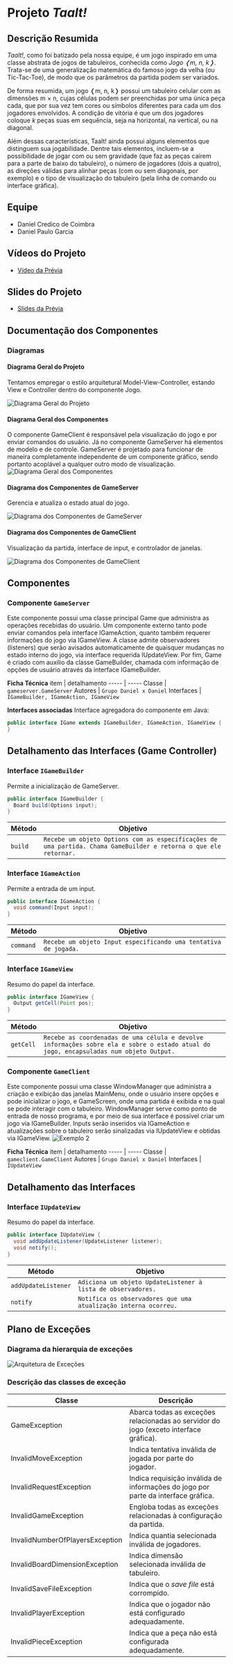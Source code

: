 # Projeto _Taalt!_

## Descrição Resumida

_Taalt!_, como foi batizado pela nossa equipe, é um jogo inspirado em uma classe abstrata de jogos de tabuleiros, conhecida como _Jogo ❬m, n, k❭_. Trata-se de uma generalização matemática do famoso jogo da velha (ou Tic-Tac-Toe), de modo que os parâmetros da partida podem ser variados.

De forma resumida, um jogo ❬m, n, k❭ possui um tabuleiro celular com as dimensões m × n, cujas células podem ser preenchidas por uma única peça cada, que por sua vez tem cores ou símbolos diferentes para cada um dos jogadores envolvidos. A condição de vitória é que um dos jogadores coloque *k* peças suas em sequência, seja na horizontal, na vertical, ou na diagonal.

Além dessas características, Taalt! ainda possui alguns elementos que distinguem sua jogabilidade. Dentre tais elementos, incluem-se a possibilidade de jogar com ou sem gravidade (que faz as peças caírem para a parte de baixo do tabuleiro), o número de jogadores (dois a quatro), as direções válidas para alinhar peças (com ou sem diagonais, por exemplo) e o tipo de visualização do tabuleiro (pela linha de comando ou interface gráfica).



## Equipe
* Daniel Credico de Coimbra
* Daniel Paulo Garcia



## Vídeos do Projeto
* [Vídeo da Prévia](assets/Prévia_Vídeo.mp4)



## Slides do Projeto
* [Slides da Prévia](assets/Prévia_Slides.pdf)



## Documentação dos Componentes

### Diagramas

#### Diagrama Geral do Projeto
Tentamos empregar o estilo arquitetural Model-View-Controller, estando View e Controller dentro do componente Jogo.

![Diagrama Geral do Projeto](assets/Arquitetura_Geral.png)

#### Diagrama Geral dos Componentes
O componente GameClient é responsável pela visualização do jogo e por enviar comandos do usuário. Já no componente GameServer há elementos de modelo e de controle. GameServer é projetado para funcionar de maneira completamente independente de um componente gráfico, sendo portanto acoplável a qualquer outro modo de visualização.
![Diagrama Geral dos Componentes](assets/Arquitetura_Componentes.png)

#### Diagrama dos Componentes de GameServer
Gerencia e atualiza o estado atual do jogo.

![Diagrama dos Componentes de GameServer](assets/Arquitetura_GameServer.png)

#### Diagrama dos Componentes de GameClient
Visualização da partida, interface de input, e controlador de janelas.

![Diagrama dos Componentes de GameClient](assets/Arquitetura_GameClient.png)



## Componentes

### Componente `GameServer`
Este componente possui uma classe principal Game que administra as operações recebidas do usuário. Um componente externo tanto pode enviar comandos pela interface IGameAction, quanto também requerer informações do jogo via IGameView. A classe admite observadores (listeners) que serão avisados automaticamente de quaisquer mudanças no estado interno do jogo, via interface requerida IUpdateView. Por fim, Game é criado com auxílio da classe GameBuilder, chamada com informação de opções de usuário através da interface IGameBuilder.

**Ficha Técnica**
item | detalhamento
----- | -----
Classe | `gameserver.GameServer`
Autores | `Grupo Daniel x Daniel`
Interfaces | `IGameBuilder, IGameAction, IGameView`

**Interfaces associadas**
Interface agregadora do componente em Java:
~~~java
public interface IGame extends IGameBuilder, IGameAction, IGameView {
}
~~~

## Detalhamento das Interfaces (Game Controller)
### Interface `IGameBuilder`
Permite a inicialização de GameServer.
~~~java
public interface IGameBuilder {
  Board build(Options input);
}
~~~
Método | Objetivo
-------| --------
`build` | `Recebe um objeto Options com as especificações de uma partida. Chama GameBuilder e retorna o que ele retornar.`

### Interface `IGameAction`
Permite a entrada de um input.
~~~java
public interface IGameAction {
  void command(Input input);
}
~~~
Método | Objetivo
-------| --------
`command` | `Recebe um objeto Input especificando uma tentativa de jogada.`

### Interface `IGameView`
Resumo do papel da interface.
~~~java
public interface IGameView {
  Output getCell(Point pos);
}
~~~
Método | Objetivo
-------| --------
`getCell` | `Recebe as coordenadas de uma célula e devolve informações sobre ela e sobre o estado atual do jogo, encapsuladas num objeto Output.`



### Componente `GameClient`
Este componente possui uma classe WindowManager que administra a criação e exibição das janelas MainMenu, onde o usuário insere opções e pode inicializar o jogo, e GameScreen, onde uma partida é exibida e na qual se pode interagir com o tabuleiro. WindowManager serve como ponto de entrada de nosso programa, e por meio de sua interface é possível criar um jogo via IGameBuilder. Inputs serão inseridos via IGameAction e atualizações sobre o tabuleiro serão sinalizadas via IUpdateView e obtidas via IGameView.
![Exemplo 2](assets/imagem)

**Ficha Técnica**
item | detalhamento
----- | -----
Classe | `gameclient.GameClient`
Autores | `Grupo Daniel x Daniel`
Interfaces | `IUpdateView`

## Detalhamento das Interfaces

### Interface `IUpdateView`
Resumo do papel da interface.
~~~java
public interface IUpdateView {
  void addUpdateListener(UpdateListener listener);
  void notify();
}
~~~
Método | Objetivo
-------| --------
`addUpdateListener` | `Adiciona um objeto UpdateListener à lista de observadores.`
`notify` | `Notifica os observadores que uma atualização interna ocorreu.`



## Plano de Exceções

### Diagrama da hierarquia de exceções
![Arquitetura de Exceções](assets/Arquitetura_Exceções.png)

### Descrição das classes de exceção
Classe | Descrição
----- | -----
GameException | Abarca todas as exceções relacionadas ao servidor do jogo (exceto interface gráfica).
InvalidMoveException | Indica tentativa inválida de jogada por parte do jogador.
InvalidRequestException | Indica requisição inválida de informações do jogo por parte da interface gráfica.
InvalidGameException | Engloba todas as exceções relacionadas à configuração da partida.
InvalidNumberOfPlayersException | Indica quantia selecionada inválida de jogadores.
InvalidBoardDimensionException | Indica dimensão selecionada inválida de tabuleiro.
InvalidSaveFileException | Indica que o _save file_ está corrompido.
InvalidPlayerException | Indica que o jogador não está configurado adequadamente.
InvalidPieceException | Indica que a peça não está configurada adequadamente.
